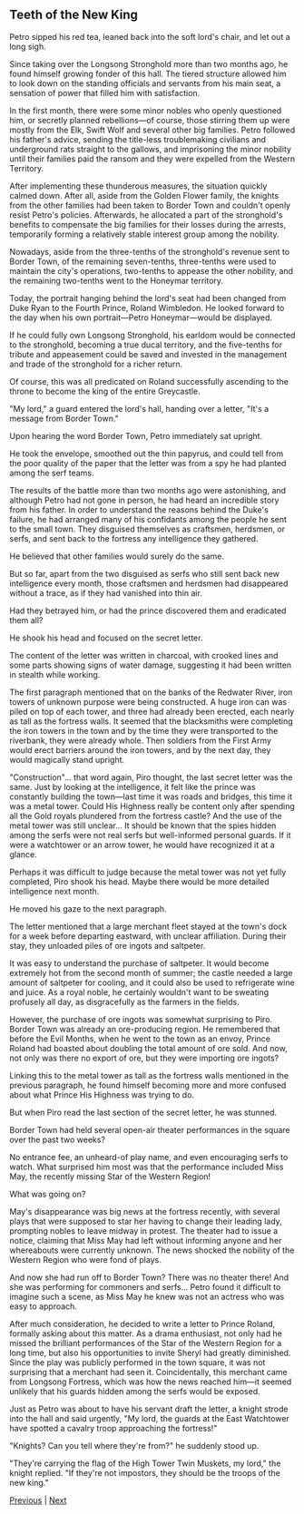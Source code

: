 ## Teeth of the New King
Petro sipped his red tea, leaned back into the soft lord's chair, and let out a long sigh.

Since taking over the Longsong Stronghold more than two months ago, he found himself growing fonder of this hall. The tiered structure allowed him to look down on the standing officials and servants from his main seat, a sensation of power that filled him with satisfaction.

In the first month, there were some minor nobles who openly questioned him, or secretly planned rebellions—of course, those stirring them up were mostly from the Elk, Swift Wolf and several other big families. Petro followed his father's advice, sending the title-less troublemaking civilians and underground rats straight to the gallows, and imprisoning the minor nobility until their families paid the ransom and they were expelled from the Western Territory.

After implementing these thunderous measures, the situation quickly calmed down. After all, aside from the Golden Flower family, the knights from the other families had been taken to Border Town and couldn't openly resist Petro's policies. Afterwards, he allocated a part of the stronghold's benefits to compensate the big families for their losses during the arrests, temporarily forming a relatively stable interest group among the nobility.

Nowadays, aside from the three-tenths of the stronghold's revenue sent to Border Town, of the remaining seven-tenths, three-tenths were used to maintain the city's operations, two-tenths to appease the other nobility, and the remaining two-tenths went to the Honeymar territory.

Today, the portrait hanging behind the lord's seat had been changed from Duke Ryan to the Fourth Prince, Roland Wimbledon. He looked forward to the day when his own portrait—Petro Honeymar—would be displayed.

If he could fully own Longsong Stronghold, his earldom would be connected to the stronghold, becoming a true ducal territory, and the five-tenths for tribute and appeasement could be saved and invested in the management and trade of the stronghold for a richer return.

Of course, this was all predicated on Roland successfully ascending to the throne to become the king of the entire Greycastle.

"My lord," a guard entered the lord's hall, handing over a letter, "It's a message from Border Town."



Upon hearing the word Border Town, Petro immediately sat upright.

He took the envelope, smoothed out the thin papyrus, and could tell from the poor quality of the paper that the letter was from a spy he had planted among the serf teams.

The results of the battle more than two months ago were astonishing, and although Petro had not gone in person, he had heard an incredible story from his father. In order to understand the reasons behind the Duke's failure, he had arranged many of his confidants among the people he sent to the small town. They disguised themselves as craftsmen, herdsmen, or serfs, and sent back to the fortress any intelligence they gathered.

He believed that other families would surely do the same.

But so far, apart from the two disguised as serfs who still sent back new intelligence every month, those craftsmen and herdsmen had disappeared without a trace, as if they had vanished into thin air.

Had they betrayed him, or had the prince discovered them and eradicated them all?

He shook his head and focused on the secret letter.

The content of the letter was written in charcoal, with crooked lines and some parts showing signs of water damage, suggesting it had been written in stealth while working.

The first paragraph mentioned that on the banks of the Redwater River, iron towers of unknown purpose were being constructed. A huge iron can was piled on top of each tower, and three had already been erected, each nearly as tall as the fortress walls. It seemed that the blacksmiths were completing the iron towers in the town and by the time they were transported to the riverbank, they were already whole. Then soldiers from the First Army would erect barriers around the iron towers, and by the next day, they would magically stand upright.



"Construction"... that word again, Piro thought, the last secret letter was the same. Just by looking at the intelligence, it felt like the prince was constantly building the town—last time it was roads and bridges, this time it was a metal tower. Could His Highness really be content only after spending all the Gold royals plundered from the fortress castle? And the use of the metal tower was still unclear... It should be known that the spies hidden among the serfs were not real serfs but well-informed personal guards. If it were a watchtower or an arrow tower, he would have recognized it at a glance.

Perhaps it was difficult to judge because the metal tower was not yet fully completed, Piro shook his head. Maybe there would be more detailed intelligence next month.

He moved his gaze to the next paragraph.

The letter mentioned that a large merchant fleet stayed at the town's dock for a week before departing eastward, with unclear affiliation. During their stay, they unloaded piles of ore ingots and saltpeter.

It was easy to understand the purchase of saltpeter. It would become extremely hot from the second month of summer; the castle needed a large amount of saltpeter for cooling, and it could also be used to refrigerate wine and juice. As a royal noble, he certainly wouldn't want to be sweating profusely all day, as disgracefully as the farmers in the fields.

However, the purchase of ore ingots was somewhat surprising to Piro. Border Town was already an ore-producing region. He remembered that before the Evil Months, when he went to the town as an envoy, Prince Roland had boasted about doubling the total amount of ore sold. And now, not only was there no export of ore, but they were importing ore ingots?

Linking this to the metal tower as tall as the fortress walls mentioned in the previous paragraph, he found himself becoming more and more confused about what Prince His Highness was trying to do.

But when Piro read the last section of the secret letter, he was stunned.

Border Town had held several open-air theater performances in the square over the past two weeks?



No entrance fee, an unheard-of play name, and even encouraging serfs to watch. What surprised him most was that the performance included Miss May, the recently missing Star of the Western Region!

What was going on?

May's disappearance was big news at the fortress recently, with several plays that were supposed to star her having to change their leading lady, prompting nobles to leave midway in protest. The theater had to issue a notice, claiming that Miss May had left without informing anyone and her whereabouts were currently unknown. The news shocked the nobility of the Western Region who were fond of plays.

And now she had run off to Border Town? There was no theater there! And she was performing for commoners and serfs... Petro found it difficult to imagine such a scene, as Miss May he knew was not an actress who was easy to approach.

After much consideration, he decided to write a letter to Prince Roland, formally asking about this matter. As a drama enthusiast, not only had he missed the brilliant performances of the Star of the Western Region for a long time, but also his opportunities to invite Sheryl had greatly diminished. Since the play was publicly performed in the town square, it was not surprising that a merchant had seen it. Coincidentally, this merchant came from Longsong Fortress, which was how the news reached him—it seemed unlikely that his guards hidden among the serfs would be exposed.

Just as Petro was about to have his servant draft the letter, a knight strode into the hall and said urgently, "My lord, the guards at the East Watchtower have spotted a cavalry troop approaching the fortress!"

"Knights? Can you tell where they're from?" he suddenly stood up.

"They're carrying the flag of the High Tower Twin Muskets, my lord," the knight replied. "If they're not impostors, they should be the troops of the new king."





[Previous](CH0190.md) | [Next](CH0192.md)
